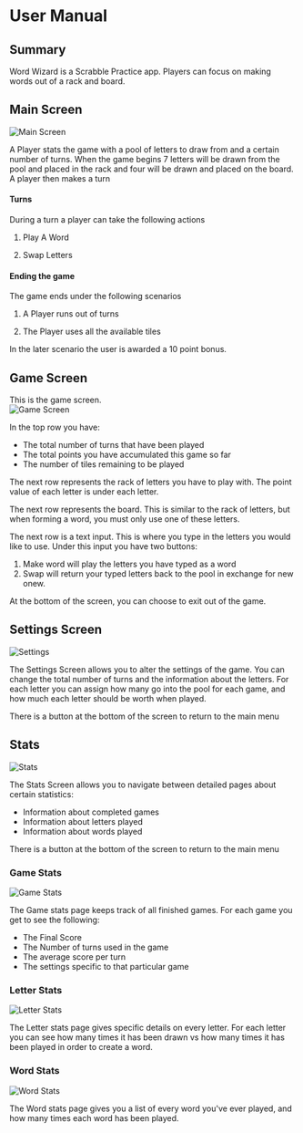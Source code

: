 # User Manual

## Summary

Word Wizard is a Scrabble Practice app.  Players can focus on making words out of a rack and board.

## Main Screen
![Main Screen](images/manual/main.png)

A Player stats the game with a pool of letters to draw from and a certain number of turns.  When the game begins 7 letters will be drawn from the pool and placed in the rack and four will be drawn and placed on the board.  A player then makes a turn

#### Turns

During a turn a player can take the following actions

1. Play A Word

2. Swap Letters

#### Ending the game

The game ends under the following scenarios

1. A Player runs out of turns

2. The Player uses all the available tiles

In the later scenario the user is awarded a 10 point bonus.

## Game Screen
This is the game screen.  
![Game Screen](images/manual/game.png)

In the top row you have: 
- The total number of turns that have been played
- The total points you have accumulated this game so far
- The number of tiles remaining to be played

The next row represents the rack of letters you have to play with.  The point value of each letter is under each letter.

The next row represents the board.  This is similar to the rack of letters, but when forming a word, you must only use one of these letters.

The next row is a text input.  This is where you type in the letters you would like to use.  Under this input you have two buttons:
1. Make word will play the letters you have typed as a word
2. Swap will return your typed letters back to the pool in exchange for new onew.

At the bottom of the screen, you can choose to exit out of the game.

## Settings Screen
![Settings](images/manual/settings.png)

The Settings Screen allows you to alter the settings of the game.  You can change the total number of turns and the information about the letters.  For each letter you can assign how many go into the pool for each game, and how much each letter should be worth when played.

There is a button at the bottom of the screen to return to the main menu

## Stats
![Stats](images/manual/stats.png)

The Stats Screen allows you to navigate between detailed pages about certain statistics:
- Information about completed games
- Information about letters played
- Information about words played

There is a button at the bottom of the screen to return to the main menu

### Game Stats
![Game Stats](images/manual/game_stats.png)

The Game stats page keeps track of all finished games.  For each game you get to see the following:
- The Final Score
- The Number of turns used in the game
- The average score per turn
- The settings specific to that particular game

### Letter Stats
![Letter Stats](images/manual/letter_stats.png)

The Letter stats page gives specific details on every letter.  For each letter you can see how many times it has been drawn vs how many times it has been played in order to create a word.

### Word Stats
![Word Stats](images/manual/word_stats.png)

The Word stats page gives you a list of every word you've ever played, and how many times each word has been played.